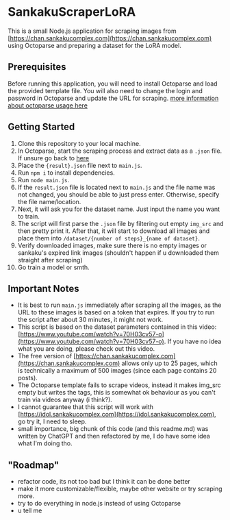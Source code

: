 # SankakuScraperLoRA

This is a small Node.js application for scraping images from [https://chan.sankakucomplex.com](https://chan.sankakucomplex.com) using Octoparse and preparing a dataset for the LoRA model.

## Prerequisites

Before running this application, you will need to install Octoparse and load the provided template file. You will also need to change the login and password in Octoparse and update the URL for scraping.
[more information about octoparse usage here](https://github.com/yatsukiko/SankakuScraperLora/octoparse.md)

## Getting Started

1. Clone this repository to your local machine.
2. In Octoparse, start the scraping process and extract data as a `.json` file. If unsure go back to [here](https://github.com/yatsukiko/SankakuScraperLora#Prerequisites)
3. Place the `{result}.json` file next to `main.js`.
4. Run `npm i` to install dependencies.
5. Run `node main.js`.
6. If the `result.json` file is located next to `main.js` and the file name was not changed, you should be able to just press enter. Otherwise, specify the file name/location.
7. Next, it will ask you for the dataset name. Just input the name you want to train.
8. The script will first parse the `.json` file by filtering out empty `img_src` and then pretty print it. After that, it will start to download all images and place them into `/dataset/{number of steps}_{name of dataset}`.
9. Verify downloaded images, make sure there is no empty images or sankaku's expired link images (shouldn't happen if u downloaded them straight after scraping)
10. Go train a model or smth.

## Important Notes

- It is best to run `main.js` immediately after scraping all the images, as the URL to these images is based on a token that expires. If you try to run the script after about 30 minutes, it might not work.
- This script is based on the dataset parameters contained in this video: [https://www.youtube.com/watch?v=70H03cv57-o](https://www.youtube.com/watch?v=70H03cv57-o). If you have no idea what you are doing, please check out this video.
- The free version of [https://chan.sankakucomplex.com](https://chan.sankakucomplex.com) allows only up to 25 pages, which is technically a maximum of 500 images (since each page contains 20 posts).
- The Octoparse template fails to scrape videos, instead it makes img_src empty but writes the tags, this is somewhat ok behaviour as you can't train via videos anyway (i think?).
- I cannot guarantee that this script will work with [https://idol.sankakucomplex.com](https://idol.sankakucomplex.com), go try it, I need to sleep.
- small importance, big chunk of this code (and this readme.md) was written by ChatGPT and then refactored by me, I do have some idea what I'm doing tho. 

## "Roadmap"
- refactor code, its not too bad but I think it can be done better
- make it more customizable/flexible, maybe other website or try scraping more.
- try to do everything in node.js instead of using Octoparse
- u tell me